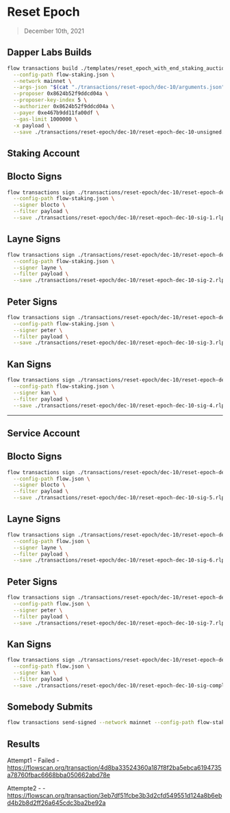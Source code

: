 # Reset Epoch

> December 10th, 2021

## Dapper Labs Builds

```sh
flow transactions build ./templates/reset_epoch_with_end_staking_auction.cdc \
  --config-path flow-staking.json \
  --network mainnet \
  --args-json "$(cat "./transactions/reset-epoch/dec-10/arguments.json")" \
  --proposer 0x8624b52f9ddcd04a \
  --proposer-key-index 5 \
  --authorizer 0x8624b52f9ddcd04a \
  --payer 0xe467b9dd11fa00df \
  --gas-limit 1000000 \
  -x payload \
  --save ./transactions/reset-epoch/dec-10/reset-epoch-dec-10-unsigned.rlp
```

## Staking Account
## Blocto Signs

```sh
flow transactions sign ./transactions/reset-epoch/dec-10/reset-epoch-dec-10-unsigned.rlp \
  --config-path flow-staking.json \
  --signer blocto \
  --filter payload \
  --save ./transactions/reset-epoch/dec-10/reset-epoch-dec-10-sig-1.rlp
```

## Layne Signs

```sh
flow transactions sign ./transactions/reset-epoch/dec-10/reset-epoch-dec-10-sig-1.rlp \
  --config-path flow-staking.json \
  --signer layne \
  --filter payload \
  --save ./transactions/reset-epoch/dec-10/reset-epoch-dec-10-sig-2.rlp
```

## Peter Signs

```sh
flow transactions sign ./transactions/reset-epoch/dec-10/reset-epoch-dec-10-sig-2.rlp \
  --config-path flow-staking.json \
  --signer peter \
  --filter payload \
  --save ./transactions/reset-epoch/dec-10/reset-epoch-dec-10-sig-3.rlp
```

## Kan Signs

```sh
flow transactions sign ./transactions/reset-epoch/dec-10/reset-epoch-dec-10-sig-3.rlp \
  --config-path flow-staking.json \
  --signer kan \
  --filter payload \
  --save ./transactions/reset-epoch/dec-10/reset-epoch-dec-10-sig-4.rlp
```

---

## Service Account
## Blocto Signs

```sh
flow transactions sign ./transactions/reset-epoch/dec-10/reset-epoch-dec-10-sig-4.rlp \
  --config-path flow.json \
  --signer blocto \
  --filter payload \
  --save ./transactions/reset-epoch/dec-10/reset-epoch-dec-10-sig-5.rlp
```

## Layne Signs

```sh
flow transactions sign ./transactions/reset-epoch/dec-10/reset-epoch-dec-10-sig-5.rlp \
  --config-path flow.json \
  --signer layne \
  --filter payload \
  --save ./transactions/reset-epoch/dec-10/reset-epoch-dec-10-sig-6.rlp
```

## Peter Signs

```sh
flow transactions sign ./transactions/reset-epoch/dec-10/reset-epoch-dec-10-sig-6.rlp \
  --config-path flow.json \
  --signer peter \
  --filter payload \
  --save ./transactions/reset-epoch/dec-10/reset-epoch-dec-10-sig-7.rlp
```

## Kan Signs

```sh
flow transactions sign ./transactions/reset-epoch/dec-10/reset-epoch-dec-10-sig-7.rlp \
  --config-path flow.json \
  --signer kan \
  --filter payload \
  --save ./transactions/reset-epoch/dec-10/reset-epoch-dec-10-sig-complete.rlp
```


## Somebody Submits

```sh
flow transactions send-signed --network mainnet --config-path flow-staking.json ./transactions/reset-epoch/dec-10/reset-epoch-dec-10-sig-complete.rlp
```

## Results

Attempt1 - Failed - https://flowscan.org/transaction/4d8ba33524360a187f8f2ba5ebca6194735a78760fbac6668bba050662abd78e

Attempte2 -  - https://flowscan.org/transaction/3eb7df51fcbe3b3d2cfd549551d124a8b6ebd4b2b8d2ff26a645cdc3ba2be92a